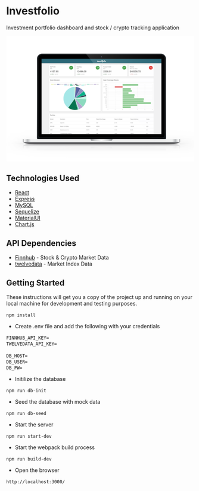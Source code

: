 # Investfolio

Investment portfolio dashboard and stock / crypto tracking application

![mockup](client/src/mockup.png)

## Technologies Used

* [React](https://github.com/facebook/react)
* [Express](http://expressjs.com/)
* [MySQL](https://github.com/sidorares/node-mysql2)
* [Sequelize](https://sequelize.org/)
* [MaterialUI](https://material-ui.com/)
* [Chart.js](https://www.chartjs.org/)

## API Dependencies
* [Finnhub](https://finnhub.io/) - Stock & Crypto Market Data
* [twelvedata](https://twelvedata.com/) - Market Index Data

## Getting Started

These instructions will get you a copy of the project up and running on your local machine for development and testing purposes.

```
npm install
```
* Create .env file and add the following with your credentials

```
FINNHUB_API_KEY=
TWELVEDATA_API_KEY=

DB_HOST=
DB_USER=
DB_PW=
```
* Initilize the database
```
npm run db-init
```
* Seed the database with mock data
```
npm run db-seed
```
* Start the server
```
npm run start-dev
```
* Start the webpack build process
```
npm run build-dev
```
* Open the browser
```
http://localhost:3000/
```